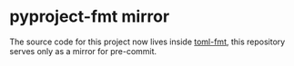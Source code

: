 # pyproject-fmt mirror

The source code for this project now lives inside
[toml-fmt](https://github.com/tox-dev/toml-fmt/tree/main/pyproject-fmt), this repository serves only as a mirror for
pre-commit.
